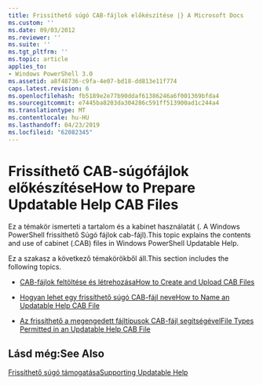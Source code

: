 ```yaml
---
title: Frissíthető súgó CAB-fájlok előkészítése |} A Microsoft Docs
ms.custom: ''
ms.date: 09/03/2012
ms.reviewer: ''
ms.suite: ''
ms.tgt_pltfrm: ''
ms.topic: article
applies_to:
- Windows PowerShell 3.0
ms.assetid: a8f48736-c9fa-4e07-bd18-dd813e11f774
caps.latest.revision: 6
ms.openlocfilehash: fb5189e2e77b90ddaf61386246a6f001369bfda4
ms.sourcegitcommit: e7445ba8203da304286c591ff513900ad1c244a4
ms.translationtype: MT
ms.contentlocale: hu-HU
ms.lasthandoff: 04/23/2019
ms.locfileid: "62082345"
---
```

# <a name="how-to-prepare-updatable-help-cab-files"></a><span data-ttu-id="ac353-102">Frissíthető CAB-súgófájlok előkészítése</span><span class="sxs-lookup"><span data-stu-id="ac353-102">How to Prepare Updatable Help CAB Files</span></span>

<span data-ttu-id="ac353-103">Ez a témakör ismerteti a tartalom és a kabinet használatát (. A Windows PowerShell frissíthető Súgó fájlok cab-fájl).</span><span class="sxs-lookup"><span data-stu-id="ac353-103">This topic explains the contents and use of cabinet (.CAB) files in Windows PowerShell Updatable Help.</span></span>

<span data-ttu-id="ac353-104">Ez a szakasz a következő témakörökből áll.</span><span class="sxs-lookup"><span data-stu-id="ac353-104">This section includes the following topics.</span></span>

- [<span data-ttu-id="ac353-105">CAB-fájlok feltöltése és létrehozása</span><span class="sxs-lookup"><span data-stu-id="ac353-105">How to Create and Upload CAB Files</span></span>](./how-to-create-and-upload-cab-files.md)

- [<span data-ttu-id="ac353-106">Hogyan lehet egy frissíthető súgó CAB-fájl neve</span><span class="sxs-lookup"><span data-stu-id="ac353-106">How to Name an Updatable Help CAB File</span></span>](./how-to-name-an-updatable-help-cab-file.md)

- [<span data-ttu-id="ac353-107">Az frissíthető a megengedett fájltípusok CAB-fájl segítségével</span><span class="sxs-lookup"><span data-stu-id="ac353-107">File Types Permitted in an Updatable Help CAB File</span></span>](./file-types-permitted-in-an-updatable-help-cab-file.md)

## <a name="see-also"></a><span data-ttu-id="ac353-108">Lásd még:</span><span class="sxs-lookup"><span data-stu-id="ac353-108">See Also</span></span>

[<span data-ttu-id="ac353-109">Frissíthető súgó támogatása</span><span class="sxs-lookup"><span data-stu-id="ac353-109">Supporting Updatable Help</span></span>](./supporting-updatable-help.md)